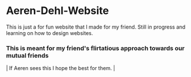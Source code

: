# Aeren-Dehl-Website
This is just a for fun website that I made for my friend. Still in progress and learning on how to design websites.

### This is meant for my friend's flirtatious approach towards our mutual friends
| If Aeren sees this I hope the best for them. |
